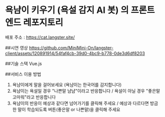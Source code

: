# 욕냠이 키우기 (욕설 감지 AI 봇) 의 프론트엔드 레포지토리
배포 주소 : https://cat.langster.site/

##시연 영상
https://github.com/MiniMini-On/langster-client/assets/120891914/54faf4cb-39d0-4bc9-b778-0de3d6df8203

##기술 스택
Vue.js

##서비스 이용 방법
1. 욕냠이에게 말을 걸어보세요 (욕냠이는 한국어를 감지합니다)
2. 욕냠이는 욕설일 경우 "나쁜말 냠냠"이라고 반응합니다 / 욕설이 아닐 경우 "좋은말 고마워"라고 반응합니다
3. 욕냠이의 반응이 예상과 같다면 넘어가기를 클릭해 주세요 / 예상과 다르다면 방금 한 말이 학습되도록 버튼(좋은말 or 나쁜말)을 클릭해 주세요
